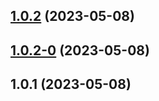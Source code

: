 ## [1.0.2](https://github.com/saofeng-cyber/my-blog/compare/v1.0.2-0...v1.0.2) (2023-05-08)



## [1.0.2-0](https://github.com/saofeng-cyber/my-blog/compare/v1.0.1...v1.0.2-0) (2023-05-08)



## 1.0.1 (2023-05-08)



